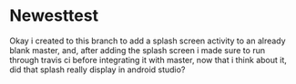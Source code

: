 # Newesttest
Okay i created to this branch to add a splash screen activity to an already blank master, and, after adding the splash screen i made sure to run 
through travis ci before integrating it with master, now that i think about it, did that splash really display in android studio?
